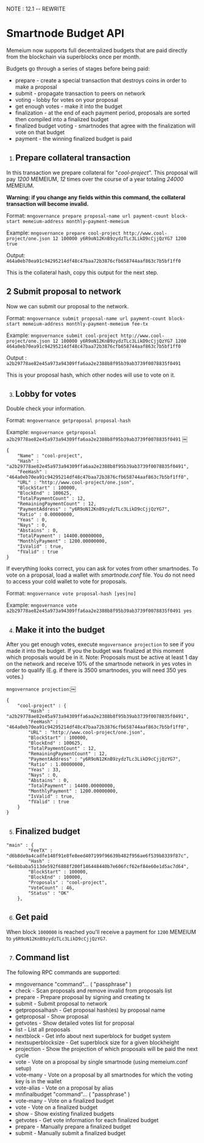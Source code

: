 NOTE : 12.1 -- REWRITE

# Smartnode Budget API

Memeium now supports full decentralized budgets that are paid directly from the blockchain via superblocks once per month.

Budgets go through a series of stages before being paid:

- prepare - create a special transaction that destroys coins in order to make a proposal
- submit - propagate transaction to peers on network
- voting - lobby for votes on your proposal
- get enough votes - make it into the budget
- finalization - at the end of each payment period, proposals are sorted then compiled into a finalized budget
- finalized budget voting - smartnodes that agree with the finalization will vote on that budget
- payment - the winning finalized budget is paid

1. ## Prepare collateral transaction

In this transaction we prepare collateral for "_cool-project_". This proposal will pay _1200_ MEMEIUM, _12_ times over the course of a year totaling _24000_ MEMEIUM.

**Warning: if you change any fields within this command, the collateral transaction will become invalid.**

Format: `mngovernance prepare proposal-name url payment-count block-start memeium-address monthly-payment-memeium`

Example: `mngovernance prepare cool-project http://www.cool-project/one.json 12 100000 y6R9oN12KnB9zydzTLc3LikD9cCjjQzYG7 1200 true`

Output: `464a0eb70ea91c94295214df48c47baa72b3876cfb658744aaf863c7b5bf1ff0`

This is the collateral hash, copy this output for the next step.

## 2 Submit proposal to network

Now we can submit our proposal to the network.

Format: `mngovernance submit proposal-name url payment-count block-start memeium-address monthly-payment-memeium fee-tx`

Example: `mngovernance submit cool-project http://www.cool-project/one.json 12 100000 y6R9oN12KnB9zydzTLc3LikD9cCjjQzYG7 1200 464a0eb70ea91c94295214df48c47baa72b3876cfb658744aaf863c7b5bf1ff0`

Output : `a2b29778ae82e45a973a94309ffa6aa2e2388b8f95b39ab3739f0078835f0491`

This is your proposal hash, which other nodes will use to vote on it.

3. ## Lobby for votes

Double check your information.

Format: `mngovernance getproposal proposal-hash`

Example: `mngovernance getproposal a2b29778ae82e45a973a94309ffa6aa2e2388b8f95b39ab3739f0078835f0491`
￼

```
{
    "Name" : "cool-project",
    "Hash" : "a2b29778ae82e45a973a94309ffa6aa2e2388b8f95b39ab3739f0078835f0491",
    "FeeHash" : "464a0eb70ea91c94295214df48c47baa72b3876cfb658744aaf863c7b5bf1ff0",
    "URL" : "http://www.cool-project/one.json",
    "BlockStart" : 100000,
    "BlockEnd" : 100625,
    "TotalPaymentCount" : 12,
    "RemainingPaymentCount" : 12,
    "PaymentAddress" : "y6R9oN12KnB9zydzTLc3LikD9cCjjQzYG7",
    "Ratio" : 0.00000000,
    "Yeas" : 0,
    "Nays" : 0,
    "Abstains" : 0,
    "TotalPayment" : 14400.00000000,
    "MonthlyPayment" : 1200.00000000,
    "IsValid" : true,
    "fValid" : true
}
```

If everything looks correct, you can ask for votes from other smartnodes. To vote on a proposal, load a wallet with _smartnode.conf_ file. You do not need to access your cold wallet to vote for proposals.

Format: `mngovernance vote proposal-hash [yes|no]`

Example: `mngovernance vote a2b29778ae82e45a973a94309ffa6aa2e2388b8f95b39ab3739f0078835f0491 yes`

4.  ## Make it into the budget

After you get enough votes, execute `mngovernance projection` to see if you made it into the budget. If you the budget was finalized at this moment which proposals would be in it. Note: Proposals must be active at least 1 day on the network and receive 10% of the smartnode network in yes votes in order to qualify (E.g. if there is 3500 smartnodes, you will need 350 yes votes.)

`mngovernance projection`:￼

```
{
    "cool-project" : {
        "Hash" : "a2b29778ae82e45a973a94309ffa6aa2e2388b8f95b39ab3739f0078835f0491",
        "FeeHash" : "464a0eb70ea91c94295214df48c47baa72b3876cfb658744aaf863c7b5bf1ff0",
        "URL" : "http://www.cool-project/one.json",
        "BlockStart" : 100000,
        "BlockEnd" : 100625,
        "TotalPaymentCount" : 12,
        "RemainingPaymentCount" : 12,
        "PaymentAddress" : "y6R9oN12KnB9zydzTLc3LikD9cCjjQzYG7",
        "Ratio" : 1.00000000,
        "Yeas" : 33,
        "Nays" : 0,
        "Abstains" : 0,
        "TotalPayment" : 14400.00000000,
        "MonthlyPayment" : 1200.00000000,
        "IsValid" : true,
        "fValid" : true
    }
}
```

5. ## Finalized budget

```
"main" : {
        "FeeTX" : "d6b8de9a4cadfe148f91e8fe8eed407199f96639b482f956ae6f539b8339f87c",
        "Hash" : "6e8bbaba5113de592f6888f200f146448440b7e606fcf62ef84e60e1d5ac7d64",
        "BlockStart" : 100000,
        "BlockEnd" : 100000,
        "Proposals" : "cool-project",
        "VoteCount" : 46,
        "Status" : "OK"
    },
```

6. ## Get paid

When block `1000000` is reached you'll receive a payment for `1200` MEMEIUM to `y6R9oN12KnB9zydzTLc3LikD9cCjjQzYG7`.

7. ## Command list

The following RPC commands are supported:

- mngovernance "command"... ( "passphrase" )
- check - Scan proposals and remove invalid from proposals list
- prepare - Prepare proposal by signing and creating tx
- submit - Submit proposal to network
- getproposalhash - Get proposal hash(es) by proposal name
- getproposal - Show proposal
- getvotes - Show detailed votes list for proposal
- list - List all proposals
- nextblock - Get info about next superblock for budget system
- nextsuperblocksize - Get superblock size for a given blockheight
- projection - Show the projection of which proposals will be paid the next cycle
- vote - Vote on a proposal by single smartnode (using memeium.conf setup)
- vote-many - Vote on a proposal by all smartnodes for which the voting key is in the wallet
- vote-alias - Vote on a proposal by alias
- mnfinalbudget "command"... ( "passphrase" )
- vote-many - Vote on a finalized budget
- vote - Vote on a finalized budget
- show - Show existing finalized budgets
- getvotes - Get vote information for each finalized budget
- prepare - Manually prepare a finalized budget
- submit - Manually submit a finalized budget
